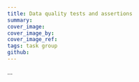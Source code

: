 ```yaml
---
title: Data quality tests and assertions
summary: 
cover_image: 
cover_image_by: 
cover_image_ref: 
tags: task group
github: 
---
```


...
